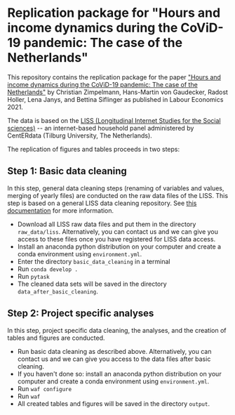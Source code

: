 # Replication package for "Hours and income dynamics during the CoViD-19 pandemic: The case of the Netherlands"

This repository contains the replication package for the paper ["Hours and income dynamics during the CoViD-19 pandemic: The case of the Netherlands"](https://www.sciencedirect.com/science/article/pii/S0927537121000907) by Christian Zimpelmann, Hans-Martin von Gaudecker, Radost Holler, Lena Janys, and Bettina Siflinger as published in Labour Economics 2021.

The data is based on the [LISS (Longitudinal Internet Studies for the Social sciences)](https://www.lissdata.nl/) -- an internet-based household panel administered by CentERdata (Tilburg University, The Netherlands).

The replication of figures and tables proceeds in two steps:

## Step 1: Basic data cleaning

In this step, general data cleaning steps (renaming of variables and values, merging of yearly files) are conducted on the raw data files of the LISS. This step is based on a general LISS data cleaning repository. See [this documentation](https://liss-data-management-documentation.readthedocs.io/en/latest/#) for more information.

- Download all LISS raw data files and put them in the directory `raw_data/liss`. Alternatively, you can contact us and we can give you access to these files once you have registered for LISS data access.
- Install an anaconda python distribution on your computer and create a conda environment using `environment.yml`.
- Enter the directory `basic_data_cleaning` in a terminal
- Run `conda develop .`
- Run `pytask`
- The cleaned data sets will be saved in the directory `data_after_basic_cleaning`.

## Step 2: Project specific analyses

In this step, project specific data cleaning, the analyses, and the creation of tables and figures are conducted.

- Run basic data cleaning as described above. Alternatively, you can contact us and we can give you access to the data files after basic cleaning.
- If you haven't done so: install an anaconda python distribution on your computer and create a conda environment using `environment.yml`.
- Run `waf configure`
- Run `waf`
- All created tables and figures will be saved in the directory `output`.
